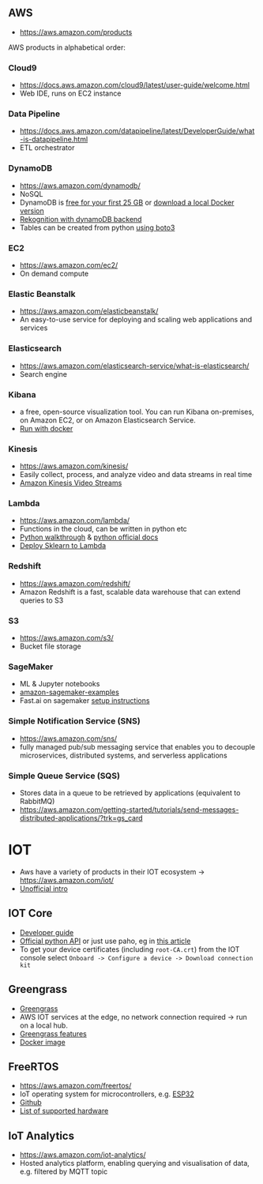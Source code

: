 ## AWS
* https://aws.amazon.com/products

AWS products in alphabetical order:

### Cloud9
* https://docs.aws.amazon.com/cloud9/latest/user-guide/welcome.html
* Web IDE, runs on EC2 instance

### Data Pipeline
* https://docs.aws.amazon.com/datapipeline/latest/DeveloperGuide/what-is-datapipeline.html
* ETL orchestrator

### DynamoDB
* https://aws.amazon.com/dynamodb/
* NoSQL
* DynamoDB is [free for your first 25 GB](https://aws.amazon.com/free/) or [download a local Docker version](https://hub.docker.com/r/amazon/dynamodb-local)
* [Rekognition with dynamoDB backend](https://read.acloud.guru/building-an-imgur-clone-part-2-image-rekognition-and-a-dynamodb-backend-abc9af300123)
* Tables can be created from python [using boto3](https://boto3.amazonaws.com/v1/documentation/api/latest/guide/dynamodb.html)

### EC2
* https://aws.amazon.com/ec2/
* On demand compute

### Elastic Beanstalk
* https://aws.amazon.com/elasticbeanstalk/
* An easy-to-use service for deploying and scaling web applications and services 

### Elasticsearch
* https://aws.amazon.com/elasticsearch-service/what-is-elasticsearch/
* Search engine

### Kibana
* a free, open-source visualization tool. You can run Kibana on-premises, on Amazon EC2, or on Amazon Elasticsearch Service.
* [Run with docker](https://opendistro.github.io/for-elasticsearch-docs/docs/kibana/#run-kibana-using-docker)

### Kinesis
* https://aws.amazon.com/kinesis/
* Easily collect, process, and analyze video and data streams in real time
* [Amazon Kinesis Video Streams](https://aws.amazon.com/kinesis/video-streams/)

### Lambda
* https://aws.amazon.com/lambda/
* Functions in the cloud, can be written in python etc
* [Python walkthrough](https://www.fullstackpython.com/blog/aws-lambda-python-3-6.html) & [python official docs](https://docs.aws.amazon.com/lambda/latest/dg/lambda-python-how-to-create-deployment-package.html)
* [Deploy Sklearn to Lambda](https://github.com/ryansb/sklearn-build-lambda)

### Redshift
* https://aws.amazon.com/redshift/
* Amazon Redshift is a fast, scalable data warehouse that can extend queries to S3

### S3
* https://aws.amazon.com/s3/
* Bucket file storage

### SageMaker
* ML & Jupyter notebooks
* [amazon-sagemaker-examples](https://github.com/awslabs/amazon-sagemaker-examples)
* Fast.ai on sagemaker [setup instructions](https://course.fast.ai/start_sagemaker.html)

### Simple Notification Service (SNS)
* https://aws.amazon.com/sns/
* fully managed pub/sub messaging service that enables you to decouple microservices, distributed systems, and serverless applications

### Simple Queue Service (SQS)
* Stores data in a queue to be retrieved by applications (equivalent to RabbitMQ)
* https://aws.amazon.com/getting-started/tutorials/send-messages-distributed-applications/?trk=gs_card


# IOT 
* Aws have a variety of products in their IOT ecosystem -> https://aws.amazon.com/iot/
* [Unofficial intro](https://dev.to/frosnerd/sensor-data-processing-on-aws-using-iot-core-kinesis-and-elasticache-26j1)

## IOT Core 
* [Developer guide](https://docs.aws.amazon.com/iot/latest/developerguide/what-is-aws-iot.html)
* [Official python API](https://github.com/aws/aws-iot-device-sdk-python) or just use paho, eg in [this article](https://www.hackster.io/mariocannistra/python-and-paho-for-mqtt-with-aws-iot-921e41)
* To get your device certificates (including `root-CA.crt`) from the IOT console select `Onboard -> Configure a device -> Download connection kit`

## Greengrass
* [Greengrass](https://aws.amazon.com/greengrass/)
* AWS IOT services at the edge, no network connection required -> run on a local hub. 
* [Greengrass features](https://aws.amazon.com/greengrass/features/)
* [Docker image](https://hub.docker.com/r/amazon/aws-iot-greengrass)

## FreeRTOS
* https://aws.amazon.com/freertos/
* IoT operating system for microcontrollers, e.g. [ESP32](https://devices.amazonaws.com/detail/a3G0L00000AANtjUAH/ESP32-DevKitC)
* [Github](https://github.com/aws/amazon-freertos)
* [List of supported hardware](https://devices.amazonaws.com/search?page=1&sv=freertos)

## IoT Analytics
* https://aws.amazon.com/iot-analytics/
* Hosted analytics platform, enabling querying and visualisation of data, e.g. filtered by MQTT topic
